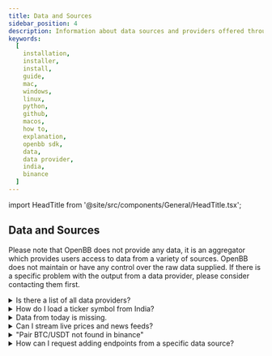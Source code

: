 ```yaml
---
title: Data and Sources
sidebar_position: 4
description: Information about data sources and providers offered through the OpenBB SDK.
keywords:
  [
    installation,
    installer,
    install,
    guide,
    mac,
    windows,
    linux,
    python,
    github,
    macos,
    how to,
    explanation,
    openbb sdk,
    data,
    data provider,
    india,
    binance
  ]
---
```

import HeadTitle from '@site/src/components/General/HeadTitle.tsx';

<HeadTitle title="Data Sources - SDK" />

## Data and Sources

Please note that OpenBB does not provide any data, it is an aggregator which provides users access to data from a variety of sources. OpenBB does not maintain or have any control over the raw data supplied. If there is a specific problem with the output from a data provider, please consider contacting them first.

<details><summary>Is there a list of all data providers?</summary>

The complete list is found [here](https://docs.openbb.co/terminal/usage/guides/api-keys)

</details>

<details><summary>How do I load a ticker symbol from India?</summary>

Ticker symbols listed on exchanges outside of the US will have a suffix attached, for example, Rico Auto Industries Limited:

```console
df = openbb.stocks.load("ricoauto.ns")
```

The precise naming convention will differ by source, reference each source's own documentation for specific details.

</details>

<details><summary>Data from today is missing.</summary>

By default, the load function requests end-of-day daily data and is not included until the EOD summary has been published. The current day's data is considered intraday and is loaded when the `interval` argument is present.

```console
df = openbb.stocks.load(SPY, interval = 60)
```

</details>

<details><summary>Can I stream live prices and news feeds?</summary>

It is not currently possible to stream live feeds with the OpenBB SDK.

</details>

<details><summary>"Pair BTC/USDT not found in binance"</summary>

US-based users are currently unable to access the Binance API. Please try loading the pair from a different source, for example:

`load btc --source CCXT --exchange kraken`

</details>

<details><summary>How can I request adding endpoints from a specific data source?</summary>

Please [request a feature](https://openbb.co/request-a-feature) by submitting a new request.

</details>
